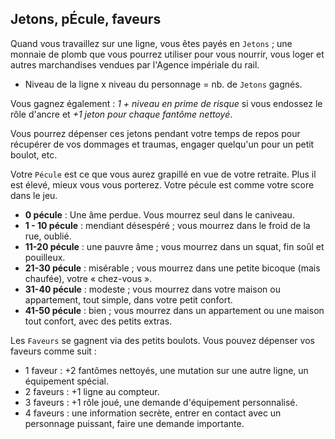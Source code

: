 ## Jetons, pÉcule, faveurs

Quand vous travaillez sur une ligne, vous êtes payés en `Jetons` ; une monnaie de
plomb que vous pourrez utiliser pour vous nourrir, vous loger et autres
marchandises vendues par l'Agence impériale du rail.

* Niveau de la ligne x niveau du personnage = nb. de `Jetons` gagnés.

Vous gagnez également : *1 + niveau en prime de risque*  si vous endossez le
rôle d'ancre et *+1 jeton pour chaque fantôme nettoyé*.

Vous pourrez dépenser ces jetons pendant votre temps de repos pour récupérer
de vos dommages et traumas, engager quelqu'un pour un petit boulot, etc.

Votre `Pécule` est ce que vous aurez grapillé en vue de votre retraite. Plus il
est élevé, mieux vous vous porterez. Votre pécule est comme votre score dans le
jeu.

* **0 pécule** : Une âme perdue. Vous mourrez seul dans le caniveau.
* **1 - 10 pécule** : mendiant désespéré ; vous mourrez dans le froid de la rue,
  oublié.
* **11-20 pécule** : une pauvre âme ; vous mourrez dans un squat, fin soûl et
  pouilleux.
* **21-30 pécule** : misérable ; vous mourrez dans une petite bicoque (mais
  chaufée), votre « chez-vous ».
* **31-40 pécule** : modeste ; vous mourrez dans votre maison ou appartement,
  tout simple, dans votre petit confort.
* **41-50 pécule** : bien ; vous mourrez dans un appartement ou une maison
  tout confort, avec des petits extras.

Les `Faveurs` se gagnent via des petits boulots. Vous pouvez dépenser vos faveurs
comme suit :

* 1 faveur : +2 fantômes nettoyés, une mutation sur une autre ligne, un
  équipement spécial.
* 2 faveurs : +1 ligne au compteur.
* 3 faveurs : +1 rôle joué, une demande d'équipement personnalisé.
* 4 faveurs : une information secrète, entrer en contact avec un personnage
  puissant, faire une demande importante.

